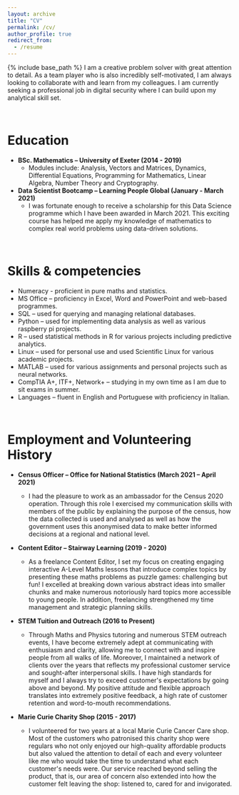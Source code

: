 ```yaml
---
layout: archive
title: "CV"
permalink: /cv/
author_profile: true
redirect_from:
  - /resume
---
```


{% include base_path %}
I am a creative problem solver with great attention to detail. As a team player who is also incredibly self-motivated, I am always looking to collaborate with and learn from my colleagues. I am currently seeking a professional job in digital security where I can build upon my analytical skill set. 

<br>

Education
======
* __BSc. Mathematics  –  University of Exeter (2014 - 2019)__
  * Modules include: Analysis, Vectors and Matrices, Dynamics, Differential Equations, Programming for Mathematics, Linear Algebra, Number Theory and Cryptography. 
* __Data Scientist Bootcamp – Learning People Global (January - March 2021)__
   * I was fortunate enough to receive a scholarship for this Data Science programme which I have been awarded in March 2021. This exciting course has helped me apply my knowledge of mathematics to complex real world problems using data-driven solutions. 

<br>

Skills & competencies
======
* Numeracy - proficient in pure maths and statistics.
* MS Office –  proficiency in Excel, Word and PowerPoint and web-based programmes.
* SQL –  used for querying and managing relational databases.
* Python –  used for implementing data analysis as well as various raspberry pi projects.
* R –  used statistical methods in R for various projects including predictive analytics.
* Linux –  used for personal use and used Scientific Linux for various academic projects.
* MATLAB –  used for various assignments and personal projects such as neural networks.
* CompTIA A+, ITF+, Network+ – studying in my own time as I am due to sit exams in summer.
* Languages –  fluent in English and Portuguese with proficiency in Italian. 
  
<br>

Employment and Volunteering History
=====
* __Census Officer – Office for National Statistics (March 2021 – April 2021)__
  * I had the pleasure to work as an ambassador for the Census 2020 operation. Through this role I exercised my communication skills with members of the public by explaining the purpose of the census, how the data collected is used and analysed as well as how the government uses this anonymised data to make better informed decisions at a regional and national level. 

* __Content Editor – Stairway Learning (2019 - 2020)__
  * As a freelance Content Editor, I set my focus on creating engaging interactive A-Level Maths lessons that introduce complex topics by presenting these maths problems as puzzle games: challenging but fun! I excelled at breaking down various abstract ideas into smaller chunks and make numerous notoriously hard topics more accessible to young people. In addition, freelancing strengthened my time management and strategic planning skills.

* __STEM Tuition and Outreach (2016 to Present)__
  * Through Maths and Physics tutoring and numerous STEM outreach events, I have become extremely adept at communicating with enthusiasm and clarity, allowing me to connect with and inspire people from all walks of life. Moreover, I maintained a network of clients over the years that reflects my professional customer service and sought-after interpersonal skills. I have high standards for myself and I always try to exceed customer's expectations by going above and beyond. My positive attitude and flexible approach translates into extremely positive feedback, a high rate of customer retention and word-to-mouth recommendations.  

* __Marie Curie Charity Shop (2015 - 2017)__
  * I volunteered for two years at a local Marie Curie Cancer Care shop. Most of the customers who patronised this charity shop were regulars who not only enjoyed our high-quality affordable products but also valued the attention to detail of each and every volunteer like me who would take the time to understand what each customer's needs were. Our service reached beyond selling the product, that is, our area of concern also extended into how the customer felt leaving the shop: listened to, cared for and invigorated.
